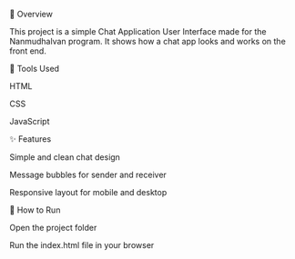 📘 Overview

This project is a simple Chat Application User Interface made for the Nanmudhalvan program.
It shows how a chat app looks and works on the front end.

🧰 Tools Used

HTML

CSS

JavaScript

✨ Features

Simple and clean chat design

Message bubbles for sender and receiver

Responsive layout for mobile and desktop

🚀 How to Run

Open the project folder

Run the index.html file in your browser
